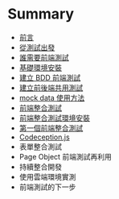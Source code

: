 # Summary

* [前言](README.md)
* [從測試出發](從測試出發.md)
* [誰需要前端測試](誰需要前端測試.md)
* [基礎環境安裝](前端.md)
* [建立 BDD 前端測試](建立-bdd-前端測試.md)
* [建立前後端共用測試](mocha--chai-基礎.md)
* [mock data 使用方法](mock-data-使用方法.md)
* [前端整合測試](前端整合測試.md)
* [前端整合測試環境安裝](前端整合測試環境安裝.md)
* [第一個前端整合測試](第一個前端整合測試.md)
* [Codeception.js](codeceptionjs.md)
* 表單整合測試
* Page Object 前端測試再利用
* 持續整合開發
* 使用雲端環境實測
* 前端測試的下一步

